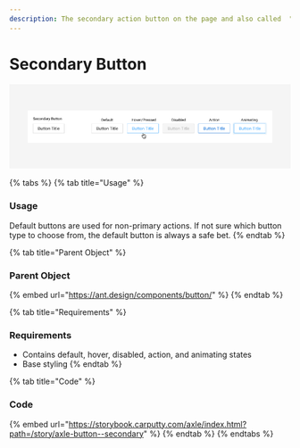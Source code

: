```yaml
---
description: The secondary action button on the page and also called  "Ghost" Button
---
```


# Secondary Button

![](../../.gitbook/assets/secondary-button%20%281%29.png)

{% tabs %}
{% tab title="Usage" %}
### Usage

Default buttons are used for non-primary actions. If not sure which button type to choose from, the default button is always a safe bet.
{% endtab %}

{% tab title="Parent Object" %}
### Parent Object

{% embed url="https://ant.design/components/button/" %}
{% endtab %}

{% tab title="Requirements" %}
### Requirements

* Contains default, hover, disabled, action, and animating states
* Base styling
{% endtab %}

{% tab title="Code" %}
### Code

{% embed url="https://storybook.carputty.com/axle/index.html?path=/story/axle-button--secondary" %}
{% endtab %}
{% endtabs %}

